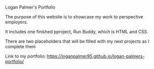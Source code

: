 Logan Palmer's Portfolio

The purpose of this website is to showcase my work to perspective employers.

It includes one finished pproject, Run Buddy, which is HTML and CSS.

There are two placeholders that will be filled with my next projects as I complete them

Link to my portfolio: https://loganpalmer95.github.io/logan-palmers-portfolio/

